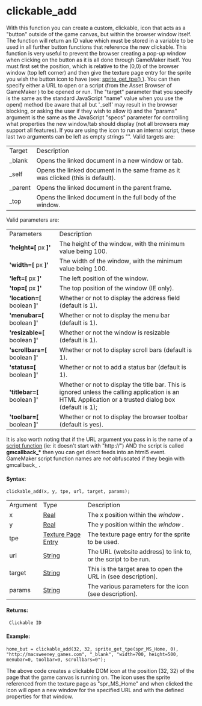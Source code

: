 # clickable_add

With this function you can create a custom, clickable, icon that acts as
a "button" outside of the game canvas, but within the browser window
itself. The function will return an ID value which must be stored in a
variable to be used in all further button functions that reference the
new clickable. This function is very useful to prevent the browser
creating a pop-up window when clicking on the button as it is all done
through GameMaker itself. You must first set the position, which is
relative to the (0,0) of the browser window (top left corner) and then
give the texture page entry for the sprite you wish the button icon to
have (see: [ sprite_get_tpe()
](../Asset_Management/Sprites/Sprite_Information/sprite_get_tpe) ).
You can then specify either a URL to open or a script (from the Asset
Browser of GameMaker ) to be opened or run. The "target" parameter that
you specify is the same as the standard JavaScript "name" value when you
use the open() method (be aware that all but '\_self' may result in the
browser blocking, or asking the user if they wish to allow it) and the
"params" argument is the same as the JavaScript "specs" parameter for
controlling what properties the new window/tab should display (not all
browsers may support all features). If you are using the icon to run an
internal script, these last two arguments can be left as empty strings
"". Valid targets are:

|          |                                                                                  |
|----------|----------------------------------------------------------------------------------|
| Target   | Description                                                                      |
| \_blank  | Opens the linked document in a new window or tab.                                |
| \_self   | Opens the linked document in the same frame as it was clicked (this is default). |
| \_parent | Opens the linked document in the parent frame.                                   |
| \_top    | Opens the linked document in the full body of the window.                        |

Valid parameters are:

|                                    |                                                                                                                                                        |
|------------------------------------|--------------------------------------------------------------------------------------------------------------------------------------------------------|
| Parameters                         | Description                                                                                                                                            |
| **'height=\[** px **\]'**          | The height of the window, with the minimum value being 100.                                                                                            |
| **'width=\[** px **\]'**           | The width of the window, with the minimum value being 100.                                                                                             |
| **'left=\[** px **\]'**            | The left position of the window.                                                                                                                       |
| **'top=\[** px **\]'**             | The top position of the window (IE only).                                                                                                              |
| **'location=\[** boolean **\]'**   | Whether or not to display the address field (default is 1).                                                                                            |
| **'menubar=\[** boolean **\]'**    | Whether or not to display the menu bar (default is 1).                                                                                                 |
| **'resizable=\[** boolean **\]'**  | Whether or not the window is resizable (default is 1).                                                                                                 |
| **'scrollbars=\[** boolean **\]'** | Whether or not to display scroll bars (default is 1).                                                                                                  |
| **'status=\[** boolean **\]'**     | Whether or not to add a status bar (default is 1).                                                                                                     |
| **'titlebar=\[** boolean **\]'**   | Whether or not to display the title bar. This is ignored unless the calling application is an HTML Application or a trusted dialog box (default is 1); |
| **'toolbar=\[** boolean **\]'**    | Whether or not to display the browser toolbar (default is yes).                                                                                        |

It is also worth noting that if the URL argument you pass in is the name
of a [script function](../../GML_Overview/Script_Functions) (ie: it
doesn't start with "http://") AND the script is called
**gmcallback\_\*** then you can get direct feeds into an html5 event.
GameMaker script function names are *not* obfuscated if they begin with
gmcallback\_ .

#### Syntax:

``` gml
clickable_add(x, y, tpe, url, target, params);
```

|          |                                                                                                                                     |                                                                |
|----------|-------------------------------------------------------------------------------------------------------------------------------------|----------------------------------------------------------------|
| Argument | Type                                                                                                                                | Description                                                    |
| x        |  [Real](../../../../GameMaker_Language/GML_Overview/Data_Types)                                                                 | The x position within the *window* .                           |
| y        |  [Real](../../../../GameMaker_Language/GML_Overview/Data_Types)                                                                 | The y position within the *window* .                           |
| tpe      |  [Texture Page Entry](../../../../GameMaker_Language/GML_Reference/Asset_Management/Sprites/Sprite_Information/sprite_get_tpe)  | The texture page entry for the sprite to be used.              |
| url      |  [String](../../../../GameMaker_Language/GML_Overview/Data_Types)                                                               | The URL (website address) to link to, or the script to be run. |
| target   |  [String](../../../../GameMaker_Language/GML_Overview/Data_Types)                                                               | This is the target area to open the URL in (see description).  |
| params   |  [String](../../../../GameMaker_Language/GML_Overview/Data_Types)                                                               | The various parameters for the icon (see description).         |

#### Returns:

``` gml
 Clickable ID
```

#### Example:

``` gml
home_but = clickable_add(32, 32, sprite_get_tpe(spr_MS_Home, 0), "http://macsweeney_games.com", "_blank", "width=700, height=500, menubar=0, toolbar=0, scrollbars=0");
```

The above code creates a clickable DOM icon at the position (32, 32) of
the page that the game canvas is running on. The icon uses the sprite
referenced from the texture page as "spr_MS_Home" and when clicked the
icon will open a new window for the specified URL and with the defined
properties for that window.

